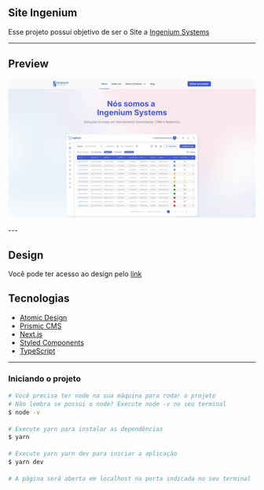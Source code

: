 ## Site Ingenium

Esse projeto possui objetivo de ser o Site a [Ingenium Systems](https://ingenium-systems.com.br/)

---

## Preview

<p align="center"><img src="./project/public/preview.png" alt="preview"></p>
---

## Design
Você pode ter acesso ao design pelo [link](https://www.figma.com/file/EgSsHtRn77uPKR0EhZKJUn/Site-Ingenium?node-id=133%3A715)

## Tecnologias

- [Atomic Design](https://bradfrost.com/)
- [Prismic CMS](https://prismic.io/)
- [Next.js](https://nextjs.org/)
- [Styled Components](https://styled-components.com/)
- [TypeScript](https://www.typescriptlang.org/)

---

### **Iniciando o projeto**

```bash
# Você precisa ter node na sua máquina para rodar o projeto
# Não lembra se possui o node? Execute node -v no seu terminal
$ node -v

# Execute yarn para instalar as dependências
$ yarn

# Execute yarn yarn dev para iniciar a aplicação
$ yarn dev

# A página será aberta em localhost na porta indicada no seu terminal

```